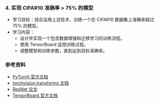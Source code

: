 ### 4. 实现 CIFAR10 准确率 > 75% 的模型

- 学习目标：综合运用上述技术，训练一个在 CIFAR10 数据集上准确率超过 75% 的模型。
- 学习内容：
  - 设计并实现一个包含数据增强和迁移学习的训练流程。
  - 使用 TensorBoard 监控训练过程。
  - 调整模型和训练参数，直到达到目标准确率。

### 参考资料

- [PyTorch 官方文档](https://pytorch.org/docs/stable/index.html)
- [torchvision.transforms 文档](https://pytorch.org/vision/stable/transforms.html)
- [ResNet 论文](https://arxiv.org/abs/1512.03385)
- [TensorBoard 官方文档](https://www.tensorflow.org/tensorboard)
